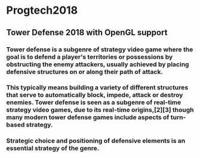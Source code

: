 # Progtech2018
## Tower Defense 2018 with OpenGL support

### Tower defense is a subgenre of strategy video game where the goal is to defend a player's territories or possessions by obstructing the enemy attackers, usually achieved by placing defensive structures on or along their path of attack.
### This typically means building a variety of different structures that serve to automatically block, impede, attack or destroy enemies. Tower defense is seen as a subgenre of real-time strategy video games, due to its real-time origins,[2][3] though many modern tower defense games include aspects of turn-based strategy.
### Strategic choice and positioning of defensive elements is an essential strategy of the genre.